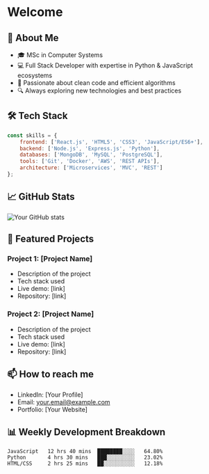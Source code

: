 # Welcome

## 🚀 About Me
- 🎓 MSc in Computer Systems
- 💻 Full Stack Developer with expertise in Python & JavaScript ecosystems
- 🌟 Passionate about clean code and efficient algorithms
- 🔍 Always exploring new technologies and best practices

## 🛠 Tech Stack
```javascript
const skills = {
    frontend: ['React.js', 'HTML5', 'CSS3', 'JavaScript/ES6+'],
    backend: ['Node.js', 'Express.js', 'Python'],
    databases: ['MongoDB', 'MySQL', 'PostgreSQL'],
    tools: ['Git', 'Docker', 'AWS', 'REST APIs'],
    architecture: ['Microservices', 'MVC', 'REST']
};
```

## 📈 GitHub Stats
![Your GitHub stats](https://github-readme-stats.vercel.app/api?username=yourusername&show_icons=true&theme=radical)

## 🌟 Featured Projects

### Project 1: [Project Name]
- Description of the project
- Tech stack used
- Live demo: [link]
- Repository: [link]

### Project 2: [Project Name]
- Description of the project
- Tech stack used
- Live demo: [link]
- Repository: [link]

## 📫 How to reach me
- LinkedIn: [Your Profile]
- Email: your.email@example.com
- Portfolio: [Your Website]

## 📊 Weekly Development Breakdown
```text
JavaScript   12 hrs 40 mins  ████████░░░░   64.80%
Python       4 hrs 30 mins   ███░░░░░░░░░   23.02%
HTML/CSS     2 hrs 25 mins   ██░░░░░░░░░░   12.18%
```
